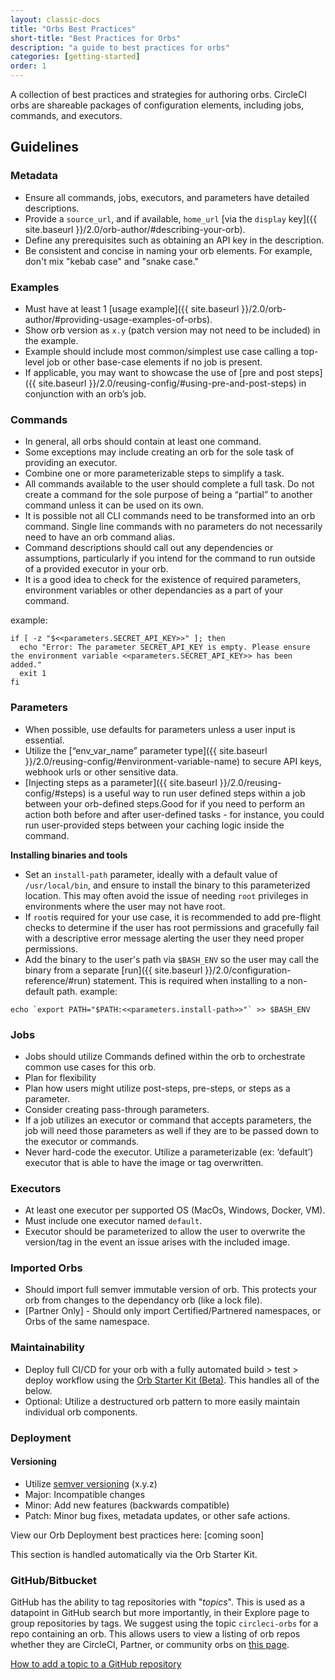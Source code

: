 ```yaml
---
layout: classic-docs
title: "Orbs Best Practices"
short-title: "Best Practices for Orbs"
description: "a guide to best practices for orbs"
categories: [getting-started]
order: 1
---
```


A collection of best practices and strategies for authoring orbs. CircleCI orbs are shareable packages of configuration elements, including jobs, commands, and executors.

## Guidelines

### Metadata

- Ensure all commands, jobs, executors, and parameters have detailed descriptions.
- Provide a `source_url`, and if available, `home_url` [via the `display` key]({{ site.baseurl }}/2.0/orb-author/#describing-your-orb).
- Define any prerequisites such as obtaining an API key in the description.
- Be consistent and concise in naming your orb elements. For example, don't mix "kebab case" and "snake case."


### Examples

- Must have at least 1 [usage example]({{ site.baseurl }}/2.0/orb-author/#providing-usage-examples-of-orbs).
- Show orb version as `x.y` (patch version may not need to be included) in the example.
- Example should include most common/simplest use case calling a top-level job or other base-case elements if no job is present.
- If applicable, you may want to showcase the use of [pre and post steps]({{ site.baseurl }}/2.0/reusing-config/#using-pre-and-post-steps) in conjunction with an orb’s job. 

### Commands

- In general, all orbs should contain at least one command. 
- Some exceptions may include creating an orb for the sole task of providing an executor.
- Combine one or more parameterizable steps to simplify a task.
- All commands available to the user should complete a full task. Do not create a command for the sole purpose of being a “partial” to another command unless it can be used on its own.
- It is possible not all CLI commands need to be transformed into an orb command. Single line commands with no parameters do not necessarily need to have an orb command alias.
- Command descriptions should call out any dependencies or assumptions, particularly if you intend for the command to run outside of a provided executor in your orb.
- It is a good idea to check for the existence of required parameters, environment variables or other dependancies as a part of your command.

example:
```
if [ -z "$<<parameters.SECRET_API_KEY>>" ]; then
  echo "Error: The parameter SECRET_API_KEY is empty. Please ensure the environment variable <<parameters.SECRET_API_KEY>> has been added."
  exit 1
fi
```

### Parameters

- When possible, use defaults for parameters unless a user input is essential. 
- Utilize the [“env_var_name” parameter type]({{ site.baseurl }}/2.0/reusing-config/#environment-variable-name) to secure API keys, webhook urls or other sensitive data. 
- [Injecting steps as a parameter]({{ site.baseurl }}/2.0/reusing-config/#steps) is a useful way to run user defined steps within a job between your orb-defined steps.Good for if you need to perform an action both before and after user-defined tasks - for instance, you could run user-provided steps between your caching logic inside the command.

**Installing binaries and tools**
  - Set an `install-path` parameter, ideally with a default value of `/usr/local/bin`, and ensure to install the binary to this parameterized location. This may often avoid the issue of needing `root` privileges in environments where the user may not have root.
  - If `root`is required for your use case, it is recommended to add pre-flight checks to determine if the user has root permissions and gracefully fail with a descriptive error message alerting the user they need proper permissions.
  - Add the binary to the user's path via `$BASH_ENV` so the user may call the binary from a separate [run]({{ site.baseurl }}/2.0/configuration-reference/#run) statement. This is required when installing to a non-default path.
  example:
```
echo `export PATH="$PATH:<<parameters.install-path>>"` >> $BASH_ENV
```


### Jobs

 - Jobs should utilize Commands defined within the orb to orchestrate common use cases for this orb.
 - Plan for flexibility
 - Plan how users might utilize post-steps, pre-steps, or steps as a parameter.
 - Consider creating pass-through parameters. 
 - If a job utilizes an executor or command that accepts parameters, the job will need those parameters as well if they are to be passed down to the executor or commands.
- Never hard-code the executor. Utilize a parameterizable (ex: ‘default’) executor that is able to have the image or tag overwritten.

### Executors

- At least one executor per supported OS (MacOs, Windows, Docker, VM).
- Must include one executor named `default`.
- Executor should be parameterized to allow the user to overwrite the version/tag in the event an issue arises with the included image.

### Imported Orbs

- Should import full semver immutable version of orb. This protects your orb from changes to the dependancy orb (like a lock file).
- [Partner Only] - Should only import Certified/Partnered namespaces, or Orbs of the same namespace.

### Maintainability

- Deploy full CI/CD for your orb with a fully automated build > test > deploy workflow using the [Orb Starter Kit (Beta)](https://github.com/CircleCI-Public/orb-starter-kit). This handles all of the below.
- Optional: Utilize a destructured orb pattern to more easily maintain individual orb components.

### Deployment

#### Versioning

- Utilize [semver versioning](https://semver.org/) (x.y.z)
- Major: Incompatible changes
- Minor: Add new features (backwards compatible)
- Patch: Minor bug fixes, metadata updates, or other safe actions.

View our Orb Deployment best practices here: [coming soon]

This section is handled automatically via the Orb Starter Kit.

### GitHub/Bitbucket

GitHub has the ability to tag repositories with "_topics_". This is used as a datapoint in GitHub search but more importantly, in their Explore page to group repositories by tags. We suggest using the topic `circleci-orbs` for a repo containing an orb. This allows users to view a listing of orb repos whether they are CircleCI, Partner, or community orbs on [this page](https://github.com/topics/circleci-orbs).

[How to add a topic to a GitHub repository](https://help.github.com/en/articles/classifying-your-repository-with-topics)
